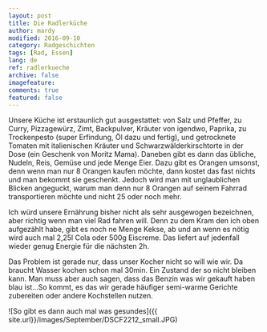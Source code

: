 ```yaml
---
layout: post
title: Die Radlerküche
author: mardy
modified: 2016-09-10
category: Radgeschichten
tags: [Rad, Essen]
lang: de
ref: radlerkueche
archive: false
imagefeature: 
comments: true
featured: false
---
```


Unsere Küche ist erstaunlich gut ausgestattet: von Salz und Pfeffer, zu Curry, Pizzagewürz, Zimt, Backpulver, Kräuter von igendwo, Paprika, zu Trockenpesto (super Erfindung, Öl dazu und fertig), und getrocknete Tomaten mit italienischen Kräuter und Schwarzwälderkirschtorte in der Dose (ein Geschenk von Moritz Mama). Daneben gibt es dann das übliche, Nudeln, Reis, Gemüse und jede Menge Eier. Dazu gibt es Orangen umsonst, denn wenn man nur 8 Orangen kaufen möchte, dann kostet das fast nichts und man bekommt sie geschenkt. Jedoch wird man mit unglaublichen Blicken angeguckt, warum man denn nur 8 Orangen auf seinem Fahrrad transportieren möchte und nicht 25 oder noch mehr.

Ich würd unsere Ernährung bisher nicht als sehr ausgewogen bezeichnen, aber richtig wenn man viel Rad fahren will. Denn zu dem Kram den ich oben aufgezählt habe, gibt es noch ne Menge Kekse, ab und an wenn es nötig wird auch mal 2,25l Cola oder 500g Eiscreme. Das liefert auf jedenfall wieder genug Energie für die nächsten 2h.

Das Problem ist gerade nur, dass unser Kocher nicht so will wie wir. Da braucht Wasser kochen schon mal 30min. Ein Zustand der so nicht bleiben kann. Man muss aber auch sagen, dass das Benzin was wir gekauft haben blau ist...So kommt, es das wir gerade häufiger semi-warme Gerichte zubereiten oder andere Kochstellen nutzen.

![So gibt es dann auch mal was gesundes]({{ site.url}}/images/September/DSCF2212_small.JPG)



